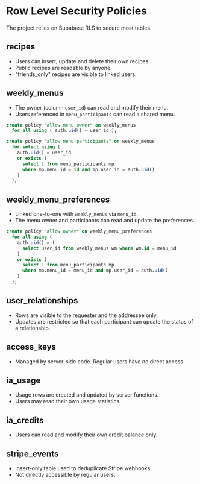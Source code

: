 # Row Level Security Policies

The project relies on Supabase RLS to secure most tables.

## recipes
- Users can insert, update and delete their own recipes.
- Public recipes are readable by anyone.
- "friends_only" recipes are visible to linked users.

## weekly_menus
- The owner (column `user_id`) can read and modify their menu.
- Users referenced in `menu_participants` can read a shared menu.

```sql
create policy "allow menu owner" on weekly_menus
  for all using ( auth.uid() = user_id );

create policy "allow menu participants" on weekly_menus
  for select using (
    auth.uid() = user_id
    or exists (
      select 1 from menu_participants mp
      where mp.menu_id = id and mp.user_id = auth.uid()
    )
  );
```

## weekly_menu_preferences
- Linked one-to-one with `weekly_menus` via `menu_id`.
- The menu owner and participants can read and update the preferences.

```sql
create policy "allow owner" on weekly_menu_preferences
  for all using (
    auth.uid() = (
      select user_id from weekly_menus wm where wm.id = menu_id
    )
    or exists (
      select 1 from menu_participants mp
      where mp.menu_id = menu_id and mp.user_id = auth.uid()
    )
  );
```

## user_relationships
- Rows are visible to the requester and the addressee only.
- Updates are restricted so that each participant can update the status of a relationship.

## access_keys
- Managed by server-side code. Regular users have no direct access.

## ia_usage
- Usage rows are created and updated by server functions.
- Users may read their own usage statistics.

## ia_credits
- Users can read and modify their own credit balance only.

## stripe_events
- Insert-only table used to deduplicate Stripe webhooks.
- Not directly accessible by regular users.

